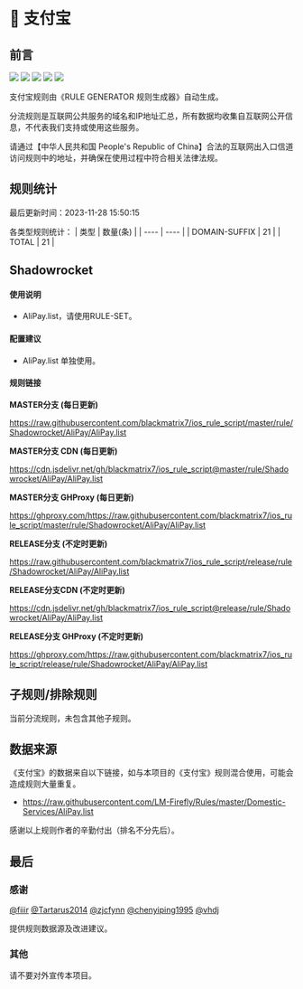 # 🧸 支付宝

## 前言

![](https://shields.io/badge/-移除重复规则-ff69b4) ![](https://shields.io/badge/-DOMAIN与DOMAIN--SUFFIX合并-green) ![](https://shields.io/badge/-DOMAIN--SUFFIX间合并-critical) ![](https://shields.io/badge/-DOMAIN--SUFFIX与DOMAIN--KEYWORD合并-blue) ![](https://shields.io/badge/-IP--CIDR(6)合并-blueviolet) 

支付宝规则由《RULE GENERATOR 规则生成器》自动生成。

分流规则是互联网公共服务的域名和IP地址汇总，所有数据均收集自互联网公开信息，不代表我们支持或使用这些服务。

请通过【中华人民共和国 People's Republic of China】合法的互联网出入口信道访问规则中的地址，并确保在使用过程中符合相关法律法规。

## 规则统计

最后更新时间：2023-11-28 15:50:15

各类型规则统计：
| 类型 | 数量(条)  | 
| ---- | ----  |
| DOMAIN-SUFFIX | 21  | 
| TOTAL | 21  | 


## Shadowrocket 

#### 使用说明
- AliPay.list，请使用RULE-SET。

#### 配置建议
- AliPay.list 单独使用。

#### 规则链接
**MASTER分支 (每日更新)**

https://raw.githubusercontent.com/blackmatrix7/ios_rule_script/master/rule/Shadowrocket/AliPay/AliPay.list

**MASTER分支 CDN (每日更新)**

https://cdn.jsdelivr.net/gh/blackmatrix7/ios_rule_script@master/rule/Shadowrocket/AliPay/AliPay.list

**MASTER分支 GHProxy (每日更新)**

https://ghproxy.com/https://raw.githubusercontent.com/blackmatrix7/ios_rule_script/master/rule/Shadowrocket/AliPay/AliPay.list

**RELEASE分支 (不定时更新)**

https://raw.githubusercontent.com/blackmatrix7/ios_rule_script/release/rule/Shadowrocket/AliPay/AliPay.list

**RELEASE分支CDN (不定时更新)**

https://cdn.jsdelivr.net/gh/blackmatrix7/ios_rule_script@release/rule/Shadowrocket/AliPay/AliPay.list

**RELEASE分支 GHProxy (不定时更新)**

https://ghproxy.com/https://raw.githubusercontent.com/blackmatrix7/ios_rule_script/release/rule/Shadowrocket/AliPay/AliPay.list

## 子规则/排除规则


当前分流规则，未包含其他子规则。

## 数据来源

《支付宝》的数据来自以下链接，如与本项目的《支付宝》规则混合使用，可能会造成规则大量重复。

- https://raw.githubusercontent.com/LM-Firefly/Rules/master/Domestic-Services/AliPay.list


感谢以上规则作者的辛勤付出（排名不分先后）。

## 最后

### 感谢

[@fiiir](https://github.com/fiiir) [@Tartarus2014](https://github.com/Tartarus2014) [@zjcfynn](https://github.com/zjcfynn) [@chenyiping1995](https://github.com/chenyiping1995) [@vhdj](https://github.com/vhdj)

提供规则数据源及改进建议。

### 其他

请不要对外宣传本项目。